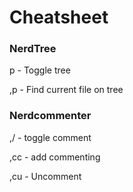 # Cheatsheet

### NerdTree

<leader>p - Toggle tree

,p - Find current file on tree

### Nerdcommenter
,/ - toggle comment

,cc - add commenting

,cu - Uncomment
